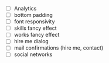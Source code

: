 - [ ] Analytics
- [ ] bottom padding
- [ ] font responsivity
- [ ] skills fancy effect
- [ ] works fancy effect
- [ ] hire me dialog
- [ ] mail confirmations (hire me, contact)
- [ ] social networks